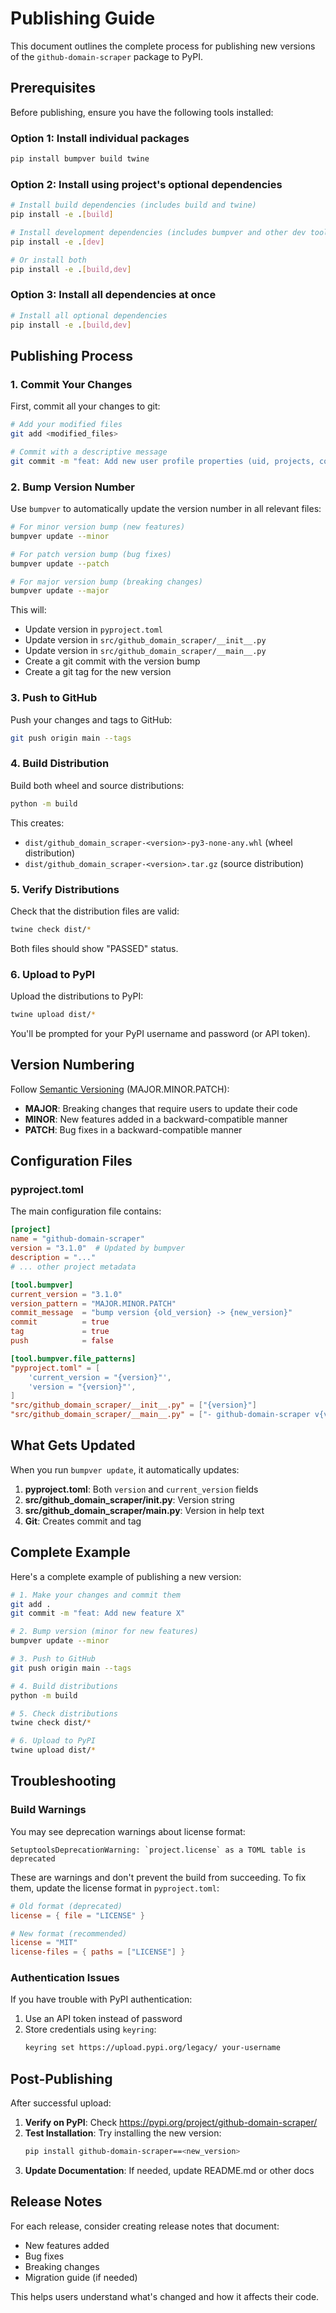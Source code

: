 # Publishing Guide

This document outlines the complete process for publishing new versions of the `github-domain-scraper` package to PyPI.

## Prerequisites

Before publishing, ensure you have the following tools installed:

### Option 1: Install individual packages
```bash
pip install bumpver build twine
```

### Option 2: Install using project's optional dependencies
```bash
# Install build dependencies (includes build and twine)
pip install -e .[build]

# Install development dependencies (includes bumpver and other dev tools)
pip install -e .[dev]

# Or install both
pip install -e .[build,dev]
```

### Option 3: Install all dependencies at once
```bash
# Install all optional dependencies
pip install -e .[build,dev]
```

## Publishing Process

### 1. Commit Your Changes

First, commit all your changes to git:

```bash
# Add your modified files
git add <modified_files>

# Commit with a descriptive message
git commit -m "feat: Add new user profile properties (uid, projects, contribs, contrib_matrix, type, url) and improve type safety"
```

### 2. Bump Version Number

Use `bumpver` to automatically update the version number in all relevant files:

```bash
# For minor version bump (new features)
bumpver update --minor

# For patch version bump (bug fixes)
bumpver update --patch

# For major version bump (breaking changes)
bumpver update --major
```

This will:
- Update version in `pyproject.toml`
- Update version in `src/github_domain_scraper/__init__.py`
- Update version in `src/github_domain_scraper/__main__.py`
- Create a git commit with the version bump
- Create a git tag for the new version

### 3. Push to GitHub

Push your changes and tags to GitHub:

```bash
git push origin main --tags
```

### 4. Build Distribution

Build both wheel and source distributions:

```bash
python -m build
```

This creates:
- `dist/github_domain_scraper-<version>-py3-none-any.whl` (wheel distribution)
- `dist/github_domain_scraper-<version>.tar.gz` (source distribution)

### 5. Verify Distributions

Check that the distribution files are valid:

```bash
twine check dist/*
```

Both files should show "PASSED" status.

### 6. Upload to PyPI

Upload the distributions to PyPI:

```bash
twine upload dist/*
```

You'll be prompted for your PyPI username and password (or API token).

## Version Numbering

Follow [Semantic Versioning](https://semver.org/) (MAJOR.MINOR.PATCH):

- **MAJOR**: Breaking changes that require users to update their code
- **MINOR**: New features added in a backward-compatible manner
- **PATCH**: Bug fixes in a backward-compatible manner

## Configuration Files

### pyproject.toml

The main configuration file contains:

```toml
[project]
name = "github-domain-scraper"
version = "3.1.0"  # Updated by bumpver
description = "..."
# ... other project metadata

[tool.bumpver]
current_version = "3.1.0"
version_pattern = "MAJOR.MINOR.PATCH"
commit_message  = "bump version {old_version} -> {new_version}"
commit          = true
tag             = true
push            = false

[tool.bumpver.file_patterns]
"pyproject.toml" = [
    'current_version = "{version}"',
    'version = "{version}"',
]
"src/github_domain_scraper/__init__.py" = ["{version}"]
"src/github_domain_scraper/__main__.py" = ["- github-domain-scraper v{version}"]
```

## What Gets Updated

When you run `bumpver update`, it automatically updates:

1. **pyproject.toml**: Both `version` and `current_version` fields
2. **src/github_domain_scraper/__init__.py**: Version string
3. **src/github_domain_scraper/__main__.py**: Version in help text
4. **Git**: Creates commit and tag

## Complete Example

Here's a complete example of publishing a new version:

```bash
# 1. Make your changes and commit them
git add .
git commit -m "feat: Add new feature X"

# 2. Bump version (minor for new features)
bumpver update --minor

# 3. Push to GitHub
git push origin main --tags

# 4. Build distributions
python -m build

# 5. Check distributions
twine check dist/*

# 6. Upload to PyPI
twine upload dist/*
```

## Troubleshooting

### Build Warnings

You may see deprecation warnings about license format:
```
SetuptoolsDeprecationWarning: `project.license` as a TOML table is deprecated
```

These are warnings and don't prevent the build from succeeding. To fix them, update the license format in `pyproject.toml`:

```toml
# Old format (deprecated)
license = { file = "LICENSE" }

# New format (recommended)
license = "MIT"
license-files = { paths = ["LICENSE"] }
```

### Authentication Issues

If you have trouble with PyPI authentication:

1. Use an API token instead of password
2. Store credentials using `keyring`:
   ```bash
   keyring set https://upload.pypi.org/legacy/ your-username
   ```

## Post-Publishing

After successful upload:

1. **Verify on PyPI**: Check https://pypi.org/project/github-domain-scraper/
2. **Test Installation**: Try installing the new version:
   ```bash
   pip install github-domain-scraper==<new_version>
   ```
3. **Update Documentation**: If needed, update README.md or other docs

## Release Notes

For each release, consider creating release notes that document:

- New features added
- Bug fixes
- Breaking changes
- Migration guide (if needed)

This helps users understand what's changed and how it affects their code. 